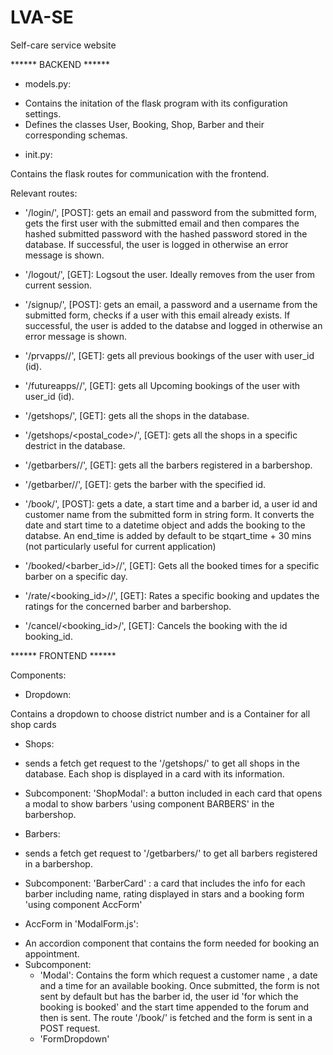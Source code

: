 # LVA-SE
Self-care service website


****** BACKEND ******

* models.py: 
- Contains the initation of the flask program with its configuration settings. 
- Defines the classes User, Booking, Shop, Barber and their corresponding schemas.

* init.py:

Contains the flask routes for communication with the frontend.

Relevant routes:

- '/login/', [POST]:
gets an email and password from the submitted form, gets the first user with the submitted email and then compares the hashed submitted password with the hashed password stored in the database. If successful, the user is logged in otherwise an error message is shown.

- '/logout/', [GET]:
Logsout the user. Ideally removes from the user from current session.

- '/signup/', [POST]:
gets an email, a password and a username from the submitted form, checks if a user with this email already exists. If successful, the user is added to the databse and logged in otherwise an error message is shown.

- '/prvapps/<id>/', [GET]:
gets all previous bookings of the user with user_id (id). 
  
- '/futureapps/<id>/', [GET]:
gets all Upcoming bookings of the user with user_id (id).

- '/getshops/', [GET]:
  gets all the shops in the database.

- '/getshops/<postal_code>/', [GET]:
  gets all the shops in a specific destrict in the database.
  
- '/getbarbers/<shopid>/', [GET]:
  gets all the barbers registered in a barbershop.
  
- '/getbarber/<id>/', [GET]:
  gets the barber with the specified id.
  
- '/book/', [POST]:
gets a date, a start time and a barber id, a user id and customer name from the submitted form in string form. It converts the date and start time to a datetime object and adds the booking to the databse. An end_time is added by default to be stqart_time + 30 mins (not particularly useful for current application)
  
- '/booked/<barber_id>/<date>/', [GET]:
Gets all the booked times for a specific barber on a specific day.

- '/rate/<booking_id>/<rating>/', [GET]:
Rates a specific booking and updates the ratings for the concerned barber and barbershop.
  
- '/cancel/<booking_id>/', [GET]:
Cancels the booking with the id booking_id.
  
  
****** FRONTEND ****** 
 
Components:
  
 * Dropdown:
  
Contains a dropdown to choose district number and is a Container for  all shop cards

 * Shops: 
 
- sends a  fetch get request to the '/getshops/' to get all shops in the database. Each shop is displayed in a card with its information. 
  
- Subcomponent: 'ShopModal': a button included in each card that opens a modal to show barbers 'using component BARBERS' in the barbershop.
  
* Barbers: 
  
- sends a fetch get request to '/getbarbers/' to get all barbers registered in a barbershop.

- Subcomponent: 'BarberCard' : a card that includes the info for each barber including name, rating displayed in stars and a booking form 'using component AccForm'
  
* AccForm in 'ModalForm.js':
 
- An accordion component that contains the form needed for booking an appointment.
- Subcomponent: 
  * 'Modal': Contains the form which request a customer name , a date and a time for an available booking. Once submitted, the form is not sent by default but has the barber id, the user id  'for which the booking is booked' and the start time appended to the forum and then is sent. The route '/book/' is fetched and the form is sent in a POST request.
  * 'FormDropdown'
 
  
  
  
 


  
  
  
  
  
  
  
  

